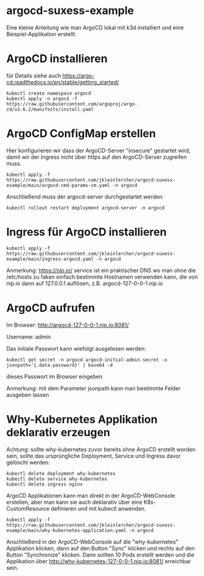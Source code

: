 # argocd-suxess-example

Eine kleine Anleitung wie man ArgoCD lokal mit k3d installiert und eine Beispiel-Applikation erstellt.

# ArgoCD installieren

für Details siehe auch https://argo-cd.readthedocs.io/en/stable/getting_started/

```
kubectl create namespace argocd
kubectl apply -n argocd -f https://raw.githubusercontent.com/argoproj/argo-cd/v2.6.2/manifests/install.yaml
```
# ArgoCD ConfigMap erstellen

Hier konfigurieren wir dass der ArgoCD-Server "insecure" gestartet wird, damit wir der Ingress nicht über https auf den ArgoCD-Server zugreifen muss.

```
kubectl apply -f https://raw.githubusercontent.com/jkleinlercher/argocd-suxess-example/main/argocd-cmd-params-cm.yaml -n argocd
```
Anschließend muss der argocd-server durchgestartet werden:
```
kubectl rollout restart deployment argocd-server -n argocd
```
# Ingress für ArgoCD installieren
``` 
kubectl apply -f https://raw.githubusercontent.com/jkleinlercher/argocd-suxess-example/main/ingress-argocd.yaml -n argocd
```

Anmerkung:
https://nip.io/ service ist ein praktischer DNS wo man ohne die /etc/hosts zu faken einfach bestimmte Hostnamen verwenden kann, die von nip.io  dann auf 127.0.0.1 auflösen, z.B. argocd-127-0-0-1.nip.io

# ArgoCD aufrufen

Im Browser: http://argocd-127-0-0-1.nip.io:8081/

Username: admin

Das initiale Passwort kann wiefolgt ausgelesen werden: 

```
kubectl get secret -n argocd argocd-initial-admin-secret -o jsonpath='{.data.password}' | base64 -d
```
dieses Passwort im Browser eingeben

Anmerkung: mit dem Parameter jsonpath kann man bestimmte Felder ausgeben lassen


# Why-Kubernetes Applikation deklarativ erzeugen

Achtung: sollte why-kubernetes zuvor bereits ohne ArgoCD erstellt worden sein, sollte das ursprüngliche Deployment, Service und Ingress davor gelöscht werden:

```
kubectl delete deployment why-kubernetes
kubectl delete service why-kubernetes
kubectl delete ingress nginx
```

ArgoCD Applikationen kann man direkt in der ArgoCD-WebConsole erstellen, aber man kann sie auch deklarativ über eine K8s-CustomResource definieren und mit kubectl anwenden.

```
kubectl apply -f https://raw.githubusercontent.com/jkleinlercher/argocd-suxess-example/main/why-kubernetes-application.yaml -n argocd
```

Anschließend in der ArgoCD-WebConsole auf die "why-kubernetes" Applikation klicken, dann auf den Button "Sync" klicken und rechts auf den Button "Synchronize" klicken.
Dann sollten 10 Pods erstellt werden und die Applikation über http://why-kubernetes-127-0-0-1.nip.io:8081/ erreichbar sein.
